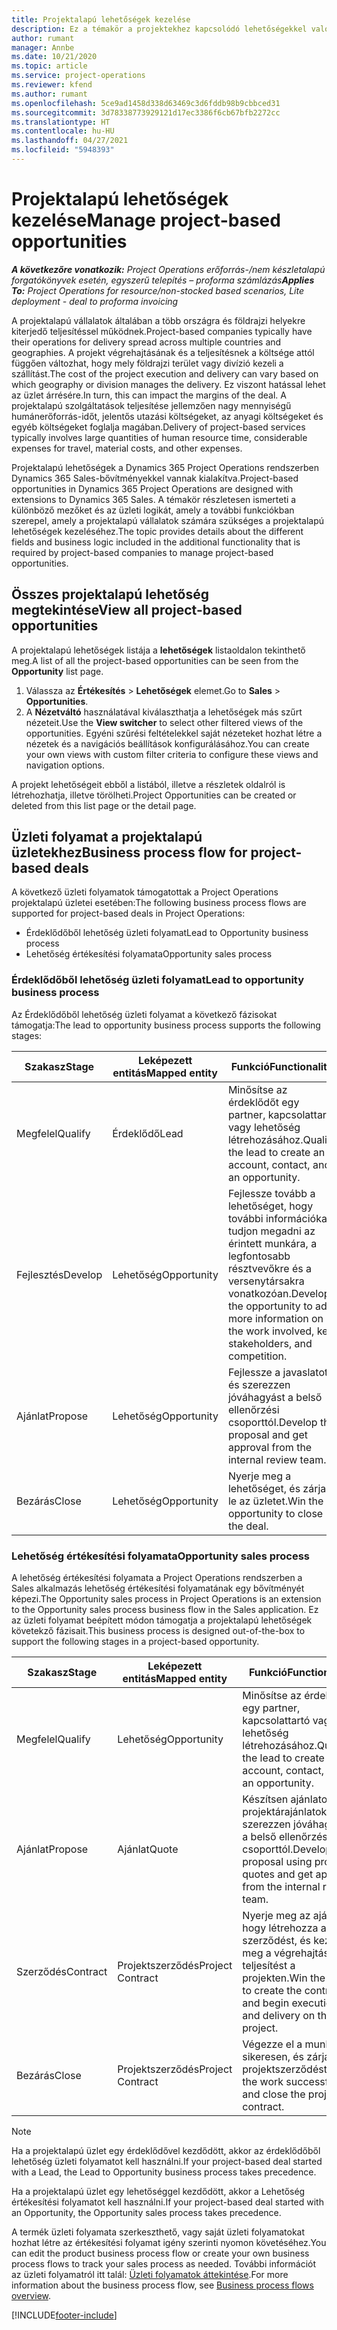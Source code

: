 ```yaml
---
title: Projektalapú lehetőségek kezelése
description: Ez a témakör a projektekhez kapcsolódó lehetőségekkel való munkára vonatkozó információkat tartalmaz.
author: rumant
manager: Annbe
ms.date: 10/21/2020
ms.topic: article
ms.service: project-operations
ms.reviewer: kfend
ms.author: rumant
ms.openlocfilehash: 5ce9ad1458d338d63469c3d6fddb98b9cbbced31
ms.sourcegitcommit: 3d78338773929121d17ec3386f6cb67bfb2272cc
ms.translationtype: HT
ms.contentlocale: hu-HU
ms.lasthandoff: 04/27/2021
ms.locfileid: "5948393"
---
```

# <a name="manage-project-based-opportunities"></a><span data-ttu-id="f0585-103">Projektalapú lehetőségek kezelése</span><span class="sxs-lookup"><span data-stu-id="f0585-103">Manage project-based opportunities</span></span>

<span data-ttu-id="f0585-104">_**A következőre vonatkozik:** Project Operations erőforrás-/nem készletalapú forgatókönyvek esetén, egyszerű telepítés – proforma számlázás_</span><span class="sxs-lookup"><span data-stu-id="f0585-104">_**Applies To:** Project Operations for resource/non-stocked based scenarios, Lite deployment - deal to proforma invoicing_</span></span>

<span data-ttu-id="f0585-105">A projektalapú vállalatok általában a több országra és földrajzi helyekre kiterjedő teljesítéssel működnek.</span><span class="sxs-lookup"><span data-stu-id="f0585-105">Project-based companies typically have their operations for delivery spread across multiple countries and geographies.</span></span> <span data-ttu-id="f0585-106">A projekt végrehajtásának és a teljesítésnek a költsége attól függően változhat, hogy mely földrajzi terület vagy divízió kezeli a szállítást.</span><span class="sxs-lookup"><span data-stu-id="f0585-106">The cost of the project execution and delivery can vary  based on which geography or division manages the delivery.</span></span> <span data-ttu-id="f0585-107">Ez viszont hatással lehet az üzlet árrésére.</span><span class="sxs-lookup"><span data-stu-id="f0585-107">In turn, this can impact the margins of the deal.</span></span> <span data-ttu-id="f0585-108">A projektalapú szolgáltatások teljesítése jellemzően nagy mennyiségű humánerőforrás-időt, jelentős utazási költségeket, az anyagi költségeket és egyéb költségeket foglalja magában.</span><span class="sxs-lookup"><span data-stu-id="f0585-108">Delivery of project-based services typically involves large quantities of human resource time, considerable expenses for travel, material costs, and other expenses.</span></span>

<span data-ttu-id="f0585-109">Projektalapú lehetőségek a Dynamics 365 Project Operations rendszerben Dynamics 365 Sales-bővítményekkel vannak kialakítva.</span><span class="sxs-lookup"><span data-stu-id="f0585-109">Project-based opportunities in Dynamics 365 Project Operations are designed with extensions to Dynamics 365 Sales.</span></span> <span data-ttu-id="f0585-110">A témakör részletesen ismerteti a különböző mezőket és az üzleti logikát, amely a további funkciókban szerepel, amely a projektalapú vállalatok számára szükséges a projektalapú lehetőségek kezeléséhez.</span><span class="sxs-lookup"><span data-stu-id="f0585-110">The topic provides details about the different fields and business logic included in the additional functionality that is required by project-based companies to manage project-based opportunities.</span></span>

## <a name="view-all-project-based-opportunities"></a><span data-ttu-id="f0585-111">Összes projektalapú lehetőség megtekintése</span><span class="sxs-lookup"><span data-stu-id="f0585-111">View all project-based opportunities</span></span>

<span data-ttu-id="f0585-112">A projektalapú lehetőségek listája a **lehetőségek** listaoldalon tekinthető meg.</span><span class="sxs-lookup"><span data-stu-id="f0585-112">A list of all the project-based opportunities can be seen from the **Opportunity** list page.</span></span> 

1. <span data-ttu-id="f0585-113">Válassza az **Értékesítés** > **Lehetőségek** elemet.</span><span class="sxs-lookup"><span data-stu-id="f0585-113">Go to **Sales** > **Opportunities**.</span></span>
2. <span data-ttu-id="f0585-114">A **Nézetváltó** használatával kiválaszthatja a lehetőségek más szűrt nézeteit.</span><span class="sxs-lookup"><span data-stu-id="f0585-114">Use the **View switcher** to select other filtered views of the opportunities.</span></span> <span data-ttu-id="f0585-115">Egyéni szűrési feltételekkel saját nézeteket hozhat létre a nézetek és a navigációs beállítások konfigurálásához.</span><span class="sxs-lookup"><span data-stu-id="f0585-115">You can create your own views with custom filter criteria to configure these views and navigation options.</span></span>

<span data-ttu-id="f0585-116">A projekt lehetőségeit ebből a listából, illetve a részletek oldalról is létrehozhatja, illetve törölheti.</span><span class="sxs-lookup"><span data-stu-id="f0585-116">Project Opportunities can be created or deleted from this list page or the detail page.</span></span>

## <a name="business-process-flow-for-project-based-deals"></a><span data-ttu-id="f0585-117">Üzleti folyamat a projektalapú üzletekhez</span><span class="sxs-lookup"><span data-stu-id="f0585-117">Business process flow for project-based deals</span></span>

<span data-ttu-id="f0585-118">A következő üzleti folyamatok támogatottak a Project Operations projektalapú üzletei esetében:</span><span class="sxs-lookup"><span data-stu-id="f0585-118">The following business process flows are supported for project-based deals in Project Operations:</span></span>

- <span data-ttu-id="f0585-119">Érdeklődőből lehetőség üzleti folyamat</span><span class="sxs-lookup"><span data-stu-id="f0585-119">Lead to Opportunity business process</span></span>
- <span data-ttu-id="f0585-120">Lehetőség értékesítési folyamata</span><span class="sxs-lookup"><span data-stu-id="f0585-120">Opportunity sales process</span></span>

### <a name="lead-to-opportunity-business-process"></a><span data-ttu-id="f0585-121">Érdeklődőből lehetőség üzleti folyamat</span><span class="sxs-lookup"><span data-stu-id="f0585-121">Lead to opportunity business process</span></span> 
<span data-ttu-id="f0585-122">Az Érdeklődőből lehetőség üzleti folyamat a következő fázisokat támogatja:</span><span class="sxs-lookup"><span data-stu-id="f0585-122">The lead to opportunity business process supports the following stages:</span></span>

| <span data-ttu-id="f0585-123">Szakasz</span><span class="sxs-lookup"><span data-stu-id="f0585-123">Stage</span></span> | <span data-ttu-id="f0585-124">Leképezett entitás</span><span class="sxs-lookup"><span data-stu-id="f0585-124">Mapped entity</span></span> | <span data-ttu-id="f0585-125">Funkció</span><span class="sxs-lookup"><span data-stu-id="f0585-125">Functionality</span></span> |
| --- | --- | --- |
| <span data-ttu-id="f0585-126">Megfelel</span><span class="sxs-lookup"><span data-stu-id="f0585-126">Qualify</span></span> | <span data-ttu-id="f0585-127">Érdeklődő</span><span class="sxs-lookup"><span data-stu-id="f0585-127">Lead</span></span> | <span data-ttu-id="f0585-128">Minősítse az érdeklődőt egy partner, kapcsolattartó vagy lehetőség létrehozásához.</span><span class="sxs-lookup"><span data-stu-id="f0585-128">Qualify the lead to create an account, contact, and an opportunity.</span></span> |
| <span data-ttu-id="f0585-129">Fejlesztés</span><span class="sxs-lookup"><span data-stu-id="f0585-129">Develop</span></span> | <span data-ttu-id="f0585-130">Lehetőség</span><span class="sxs-lookup"><span data-stu-id="f0585-130">Opportunity</span></span> | <span data-ttu-id="f0585-131">Fejlessze tovább a lehetőséget, hogy további információkat tudjon megadni az érintett munkára, a legfontosabb résztvevőkre és a versenytársakra vonatkozóan.</span><span class="sxs-lookup"><span data-stu-id="f0585-131">Develop the opportunity to add more information on the work involved, key stakeholders, and competition.</span></span> |
| <span data-ttu-id="f0585-132">Ajánlat</span><span class="sxs-lookup"><span data-stu-id="f0585-132">Propose</span></span> | <span data-ttu-id="f0585-133">Lehetőség</span><span class="sxs-lookup"><span data-stu-id="f0585-133">Opportunity</span></span> | <span data-ttu-id="f0585-134">Fejlessze a javaslatot, és szerezzen jóváhagyást a belső ellenőrzési csoporttól.</span><span class="sxs-lookup"><span data-stu-id="f0585-134">Develop the proposal and get approval from the internal review team.</span></span> |
| <span data-ttu-id="f0585-135">Bezárás</span><span class="sxs-lookup"><span data-stu-id="f0585-135">Close</span></span> | <span data-ttu-id="f0585-136">Lehetőség</span><span class="sxs-lookup"><span data-stu-id="f0585-136">Opportunity</span></span> | <span data-ttu-id="f0585-137">Nyerje meg a lehetőséget, és zárja le az üzletet.</span><span class="sxs-lookup"><span data-stu-id="f0585-137">Win the opportunity to close the deal.</span></span> |

### <a name="opportunity-sales-process"></a><span data-ttu-id="f0585-138">Lehetőség értékesítési folyamata</span><span class="sxs-lookup"><span data-stu-id="f0585-138">Opportunity sales process</span></span>
<span data-ttu-id="f0585-139">A lehetőség értékesítési folyamata a Project Operations rendszerben a Sales alkalmazás lehetőség értékesítési folyamatának egy bővítményét képezi.</span><span class="sxs-lookup"><span data-stu-id="f0585-139">The Opportunity sales process in Project Operations is an extension to the Opportunity sales process business flow in the Sales application.</span></span> <span data-ttu-id="f0585-140">Ez az üzleti folyamat beépített módon támogatja a projektalapú lehetőségek követekző fázisait.</span><span class="sxs-lookup"><span data-stu-id="f0585-140">This business process is designed out-of-the-box to support the following stages in a project-based opportunity.</span></span>

| <span data-ttu-id="f0585-141">Szakasz</span><span class="sxs-lookup"><span data-stu-id="f0585-141">Stage</span></span> | <span data-ttu-id="f0585-142">Leképezett entitás</span><span class="sxs-lookup"><span data-stu-id="f0585-142">Mapped entity</span></span> | <span data-ttu-id="f0585-143">Funkció</span><span class="sxs-lookup"><span data-stu-id="f0585-143">Functionality</span></span> |
| --- | --- | --- |
| <span data-ttu-id="f0585-144">Megfelel</span><span class="sxs-lookup"><span data-stu-id="f0585-144">Qualify</span></span> | <span data-ttu-id="f0585-145">Lehetőség</span><span class="sxs-lookup"><span data-stu-id="f0585-145">Opportunity</span></span> | <span data-ttu-id="f0585-146">Minősítse az érdeklődőt egy partner, kapcsolattartó vagy lehetőség létrehozásához.</span><span class="sxs-lookup"><span data-stu-id="f0585-146">Qualify the lead to create an account, contact, and an opportunity.</span></span> |
| <span data-ttu-id="f0585-147">Ajánlat</span><span class="sxs-lookup"><span data-stu-id="f0585-147">Propose</span></span> | <span data-ttu-id="f0585-148">Ajánlat</span><span class="sxs-lookup"><span data-stu-id="f0585-148">Quote</span></span> | <span data-ttu-id="f0585-149">Készítsen ajánlatot projektárajánlatokkal, és szerezzen jóváhagyást a belső ellenőrzési csoporttól.</span><span class="sxs-lookup"><span data-stu-id="f0585-149">Develop the proposal using project quotes and get approval from the internal review team.</span></span> |
| <span data-ttu-id="f0585-150">Szerződés</span><span class="sxs-lookup"><span data-stu-id="f0585-150">Contract</span></span> | <span data-ttu-id="f0585-151">Projektszerződés</span><span class="sxs-lookup"><span data-stu-id="f0585-151">Project Contract</span></span> | <span data-ttu-id="f0585-152">Nyerje meg az ajánlatot, hogy létrehozza a szerződést, és kezdje meg a végrehajtást és a teljesítést a projekten.</span><span class="sxs-lookup"><span data-stu-id="f0585-152">Win the quote to create the contract and begin execution and delivery on the project.</span></span> |
| <span data-ttu-id="f0585-153">Bezárás</span><span class="sxs-lookup"><span data-stu-id="f0585-153">Close</span></span> | <span data-ttu-id="f0585-154">Projektszerződés</span><span class="sxs-lookup"><span data-stu-id="f0585-154">Project Contract</span></span> | <span data-ttu-id="f0585-155">Végezze el a munkát sikeresen, és zárja be a projektszerződést.</span><span class="sxs-lookup"><span data-stu-id="f0585-155">Finish the work successfully and close the project contract.</span></span> |

> [!NOTE]
> <span data-ttu-id="f0585-156">Ha a projektalapú üzlet egy érdeklődővel kezdődött, akkor az érdeklődőből lehetőség üzleti folyamatot kell használni.</span><span class="sxs-lookup"><span data-stu-id="f0585-156">If your project-based deal started with a Lead, the Lead to Opportunity business process takes precedence.</span></span>
>
> <span data-ttu-id="f0585-157">Ha a projektalapú üzlet egy lehetőséggel kezdődött, akkor a Lehetőség értékesítési folyamatot kell használni.</span><span class="sxs-lookup"><span data-stu-id="f0585-157">If your project-based deal started with an Opportunity, the Opportunity sales process takes precedence.</span></span>

<span data-ttu-id="f0585-158">A termék üzleti folyamata szerkeszthető, vagy saját üzleti folyamatokat hozhat létre az értékesítési folyamat igény szerinti nyomon követéséhez.</span><span class="sxs-lookup"><span data-stu-id="f0585-158">You can edit the product business process flow or create your own business process flows to track your sales process as needed.</span></span> <span data-ttu-id="f0585-159">További információt az üzleti folyamatról itt talál: [Üzleti folyamatok áttekintése](/dynamics365/customerengagement/on-premises/customize/business-process-flows-overview).</span><span class="sxs-lookup"><span data-stu-id="f0585-159">For more information about the business process flow, see [Business process flows overview](/dynamics365/customerengagement/on-premises/customize/business-process-flows-overview).</span></span>


[!INCLUDE[footer-include](../includes/footer-banner.md)]